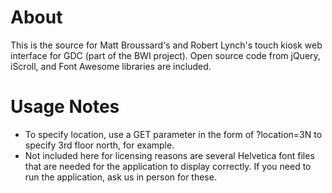 # About

This is the source for Matt Broussard's and Robert Lynch's touch kiosk web interface for GDC (part of the BWI project).
Open source code from jQuery, iScroll, and Font Awesome libraries are included.

# Usage Notes

- To specify location, use a GET parameter in the form of ?location=3N to specify 3rd floor north, for example.
- Not included here for licensing reasons are several Helvetica font files that are needed for the application to display correctly. If you need to run the application, ask us in person for these.
